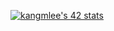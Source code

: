 [![kangmlee's 42 stats](https://badge42.vercel.app/api/v2/clf87qdcl009008msa1ryf24k/stats?cursusId=21&coalitionId=86)](https://github.com/JaeSeoKim/badge42)

